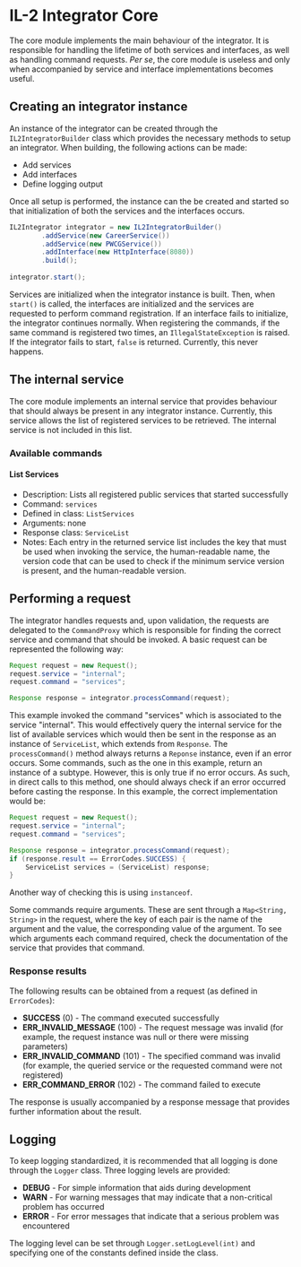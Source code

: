 # IL-2 Integrator Core

The core module implements the main behaviour of the integrator. It is responsible for handling the
lifetime of both services and interfaces, as well as handling command requests. _Per se_, the core
module is useless and only when accompanied by service and interface implementations becomes useful.

## Creating an integrator instance

An instance of the integrator can be created through the `IL2IntegratorBuilder` class which provides
the necessary methods to setup an integrator. When building, the following actions can be made:
* Add services
* Add interfaces
* Define logging output

Once all setup is performed, the instance can the be created and started so that initialization of
both the services and the interfaces occurs.
```java
IL2Integrator integrator = new IL2IntegratorBuilder()
        .addService(new CareerService())
        .addService(new PWCGService())
        .addInterface(new HttpInterface(8080))
        .build();
        
integrator.start();
```

Services are initialized when the integrator instance is built. Then, when `start()` is called, the
interfaces are initialized and the services are requested to perform command registration. If an
interface fails to initialize, the integrator continues normally. When registering the commands, if
the same command is registered two times, an `IllegalStateException` is raised. If the integrator
fails to start, `false` is returned. Currently, this never happens.

## The internal service

The core module implements an internal service that provides behaviour that should always be present
in any integrator instance. Currently, this service allows the list of registered services to be
retrieved. The internal service is not included in this list.

### Available commands
#### List Services
* Description: Lists all registered public services that started successfully 
* Command: `services`
* Defined in class: `ListServices`
* Arguments: none
* Response class: `ServiceList`
* Notes: Each entry in the returned service list includes the key that must be used when invoking
the service, the human-readable name, the version code that can be used to check if the minimum
service version is present, and the human-readable version.

## Performing a request

The integrator handles requests and, upon validation, the requests are delegated to the
`CommandProxy` which is responsible for finding the correct service and command that should be
invoked. A basic request can be represented the following way:
```java
Request request = new Request();
request.service = "internal";
request.command = "services";

Response response = integrator.processCommand(request);
```
This example invoked the command "services" which is associated to the service "internal". This
would effectively query the internal service for the list of available services which would then be
sent in the response as an instance of `ServiceList`, which extends from `Response`.
The `processCommand()` method always returns a `Reponse` instance, even if an error occurs. Some
commands, such as the one in this example, return an instance of a subtype. However, this is only
true if no error occurs. As such, in direct calls to this method, one should always check if an
error occurred before casting the response. In this example, the correct implementation would be:
```java
Request request = new Request();
request.service = "internal";
request.command = "services";

Response response = integrator.processCommand(request);
if (response.result == ErrorCodes.SUCCESS) {
    ServiceList services = (ServiceList) response;
}
```
Another way of checking this is using `instanceof`.

Some commands require arguments. These are sent through a `Map<String, String>` in the request,
where the key of each pair is the name of the argument and the value, the corresponding value of the
argument. To see which arguments each command required, check the documentation of the service that
provides that command.

### Response results
The following results can be obtained from a request (as defined in `ErrorCodes`):
* **SUCCESS** (0) - The command executed successfully
* **ERR_INVALID_MESSAGE** (100) - The request message was invalid (for example, the request instance was
null or there were missing parameters)
* **ERR_INVALID_COMMAND** (101) - The specified command was invalid (for example, the queried service or
the requested command were not registered)
* **ERR_COMMAND_ERROR** (102) - The command failed to execute

The response is usually accompanied by a response message that provides further information about
the result.

## Logging

To keep logging standardized, it is recommended that all logging is done through the `Logger` class.
Three logging levels are provided:
* **DEBUG** - For simple information that aids during development
* **WARN** - For warning messages that may indicate that a non-critical problem has occurred
* **ERROR** - For error messages that indicate that a serious problem was encountered

The logging level can be set through `Logger.setLogLevel(int)` and specifying one of the constants
defined inside the class.